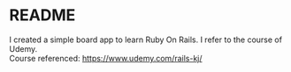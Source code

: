 # README
I created a simple board app to learn Ruby On Rails. I refer to the course of Udemy.  
Course referenced: https://www.udemy.com/rails-kj/